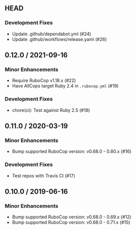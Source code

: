 ## HEAD

### Development Fixes

  * Update .github/dependabot.yml (#24)
  * Update .github/workflows/release.yaml (#26)

## 0.12.0 / 2021-09-16

### Minor Enhancements

  * Require RuboCop v1.18.x (#22)
  * Have AllCops target Ruby 2.4 in `.rubocop.yml` (#19)

### Development Fixes

  * chore(ci): Test against Ruby 2.5 (#18)

## 0.11.0 / 2020-03-19

### Minor Enhancements

  * Bump supported RuboCop version: v0.68.0 - 0.80.x (#16)

### Development Fixes

  * Test repos with Travis CI (#17)

## 0.10.0 / 2019-06-16

### Minor Enhancements

  * Bump supported RuboCop version: v0.68.0 - 0.69.x (#12)
  * Bump supported RuboCop version: v0.68.0 - 0.71.x (#15)
